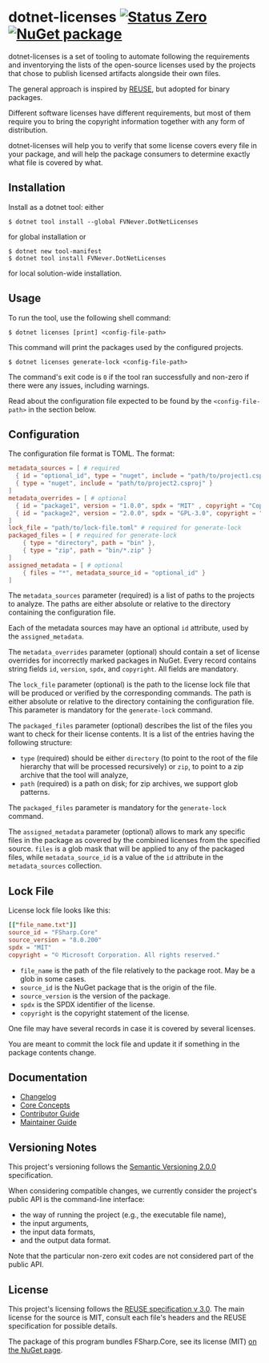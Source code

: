 <!--
SPDX-FileCopyrightText: 2024 Friedrich von Never <friedrich@fornever.me>

SPDX-License-Identifier: MIT
-->

dotnet-licenses [![Status Zero][status-zero]][andivionian-status-classifier] [![NuGet package][nuget.badge]][nuget.page]
===============
dotnet-licenses is a set of tooling to automate following the requirements and inventorying the lists of the open-source licenses used by the projects that chose to publish licensed artifacts alongside their own files.

The general approach is inspired by [REUSE][reuse], but adopted for binary packages.

Different software licenses have different requirements, but most of them require you to bring the copyright information together with any form of distribution.

dotnet-licenses will help you to verify that some license covers every file in your package, and will help the package consumers to determine exactly what file is covered by what.

Installation
------------
Install as a dotnet tool: either
```console
$ dotnet tool install --global FVNever.DotNetLicenses
```
for global installation or
```console
$ dotnet new tool-manifest
$ dotnet tool install FVNever.DotNetLicenses
```
for local solution-wide installation.

Usage
-----
To run the tool, use the following shell command:
```console
$ dotnet licenses [print] <config-file-path>
```
This command will print the packages used by the configured projects.

```console
$ dotnet licenses generate-lock <config-file-path>
```

The command's exit code is `0` if the tool ran successfully and non-zero if there were any issues, including warnings.

Read about the configuration file expected to be found by the `<config-file-path>` in the section below.

Configuration
-------------
The configuration file format is TOML. The format:
```toml
metadata_sources = [ # required
  { id = "optional_id", type = "nuget", include = "path/to/project1.csproj" },
  { type = "nuget", include = "path/to/project2.csproj" }
]
metadata_overrides = [ # optional
  { id = "package1", version = "1.0.0", spdx = "MIT" , copyright = "Copyright"},
  { id = "package2", version = "2.0.0", spdx = "GPL-3.0", copyright = "Copyright" }
]
lock_file = "path/to/lock-file.toml" # required for generate-lock
packaged_files = [ # required for generate-lock
    { type = "directory", path = "bin" },
    { type = "zip", path = "bin/*.zip" }
]
assigned_metadata = [ # optional
    { files = "*", metadata_source_id = "optional_id" }
]
```
The `metadata_sources` parameter (required) is a list of paths to the projects to analyze. The paths are either absolute or relative to the directory containing the configuration file.

Each of the metadata sources may have an optional `id` attribute, used by the `assigned_metadata`.

The `metadata_overrides` parameter (optional) should contain a set of license overrides for incorrectly marked packages in NuGet. Every record contains string fields `id`, `version`, `spdx`, and `copyright`. All fields are mandatory.

The `lock_file` parameter (optional) is the path to the license lock file that will be produced or verified by the corresponding commands. The path is either absolute or relative to the directory containing the configuration file. This parameter is mandatory for the `generate-lock` command.

The `packaged_files` parameter (optional) describes the list of the files you want to check for their license contents. It is a list of the entries having the following structure:
- `type` (required) should be either `directory` (to point to the root of the file hierarchy that will be processed recursively) or `zip`, to point to a zip archive that the tool will analyze,
- `path` (required) is a path on disk; for zip archives, we support glob patterns.

The `packaged_files` parameter is mandatory for the `generate-lock` command.

The `assigned_metadata` parameter (optional) allows to mark any specific files in the package as covered by the combined licenses from the specified source. `files` is a glob mask that will be applied to any of the packaged files, while `metadata_source_id` is a value of the `id` attribute in the `metadata_sources` collection.

Lock File
---------
License lock file looks like this:
```toml
[["file_name.txt"]]
source_id = "FSharp.Core"
source_version = "8.0.200"
spdx = "MIT"
copyright = "© Microsoft Corporation. All rights reserved."
```

- `file_name` is the path of the file relatively to the package root. May be a glob in some cases.
- `source_id` is the NuGet package that is the origin of the file.
- `source_version` is the version of the package.
- `spdx` is the SPDX identifier of the license.
- `copyright` is the copyright statement of the license.

One file may have several records in case it is covered by several licenses.

You are meant to commit the lock file and update it if something in the package contents change.

Documentation
-------------
- [Changelog][docs.changelog]
- [Core Concepts][docs.concepts]
- [Contributor Guide][docs.contributing]
- [Maintainer Guide][docs.maintaining]

Versioning Notes
----------------
This project's versioning follows the [Semantic Versioning 2.0.0][semver] specification.

When considering compatible changes, we currently consider the project's public API is the command-line interface:
- the way of running the project (e.g., the executable file name),
- the input arguments,
- the input data formats,
- and the output data format.

Note that the particular non-zero exit codes are not considered part of the public API.

License
-------
This project's licensing follows the [REUSE specification v 3.0][reuse.spec]. The main license for the source is MIT, consult each file's headers and the REUSE specification for possible details.

<!-- TODO[#6]: We should use the tool itself to deliver this license, obviously. -->
The package of this program bundles FSharp.Core, see its license (MIT) [on the NuGet page][fsharp.core.nuget].

[andivionian-status-classifier]: https://andivionian.fornever.me/v1/#status-zero-
[docs.changelog]: CHANGELOG.md
[docs.concepts]: docs/concepts.md
[docs.contributing]: CONTRIBUTING.md
[docs.maintaining]: MAINTAINING.md
[fsharp.core.nuget]: https://www.nuget.org/packages/FSharp.Core/
[nuget.badge]: https://img.shields.io/nuget/v/FVNever.DotNetLicenses
[nuget.page]: https://www.nuget.org/packages/FVNever.DotNetLicenses
[reuse.spec]: https://reuse.software/spec/
[reuse]: https://reuse.software/
[semver]: https://semver.org/spec/v2.0.0.html
[status-zero]: https://img.shields.io/badge/status-zero-lightgrey.svg
